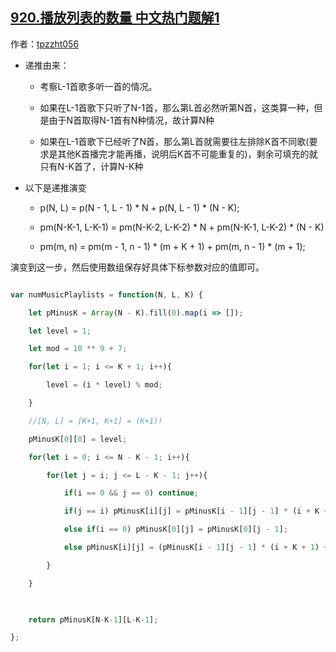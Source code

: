 ## [920.播放列表的数量 中文热门题解1](https://leetcode.cn/problems/number-of-music-playlists/solutions/100000/di-tui-bo-fang-lie-biao-de-fang-an-by-tpzzht056)

作者：[tpzzht056](https://leetcode.cn/u/tpzzht056)

- 递推由来：
    - 考察L-1首歌多听一首的情况。
    - 如果在L-1首歌下只听了N-1首，那么第L首必然听第N首，这类算一种，但是由于N首取得N-1首有N种情况，故计算N种
    - 如果在L-1首歌下已经听了N首，那么第L首就需要往左排除K首不同歌(要求是其他K首播完才能再播，说明后K首不可能重复的)，剩余可填充的就只有N-K首了，计算N-K种
- 以下是递推演变
    - p(N, L) = p(N - 1, L - 1) * N + p(N, L - 1) * (N - K);
    - pm(N-K-1, L-K-1) = pm(N-K-2, L-K-2) * N + pm(N-K-1, L-K-2) * (N - K)
    - pm(m, n) = pm(m - 1, n - 1) * (m + K + 1) + pm(m, n - 1) * (m + 1);

演变到这一步，然后使用数组保存好具体下标参数对应的值即可。

```javascript
var numMusicPlaylists = function(N, L, K) {
    let pMinusK = Array(N - K).fill(0).map(i => []);
    let level = 1;
    let mod = 10 ** 9 + 7;
    for(let i = 1; i <= K + 1; i++){
        level = (i * level) % mod;
    }
    //[N, L] = [K+1, K+1] = (K+1)!
    pMinusK[0][0] = level;
    for(let i = 0; i <= N - K - 1; i++){
        for(let j = i; j <= L - K - 1; j++){
            if(i == 0 && j == 0) continue;
            if(j == i) pMinusK[i][j] = pMinusK[i - 1][j - 1] * (i + K + 1) % mod;
            else if(i == 0) pMinusK[0][j] = pMinusK[0][j - 1];
            else pMinusK[i][j] = (pMinusK[i - 1][j - 1] * (i + K + 1) + pMinusK[i][j - 1] * (i + 1)) % mod;
        }   
    }
    
    return pMinusK[N-K-1][L-K-1];
};
```